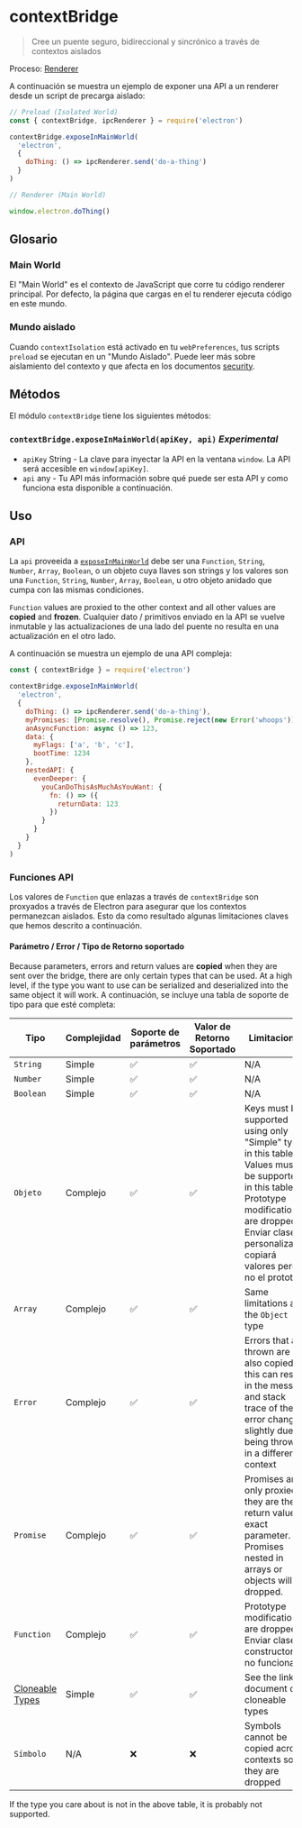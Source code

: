 # contextBridge

> Cree un puente seguro, bidireccional y sincrónico a través de contextos aislados

Proceso: [Renderer](../glossary.md#renderer-process)

A continuación se muestra un ejemplo de exponer una API a un renderer desde un script de precarga aislado:

```javascript
// Preload (Isolated World)
const { contextBridge, ipcRenderer } = require('electron')

contextBridge.exposeInMainWorld(
  'electron',
  {
    doThing: () => ipcRenderer.send('do-a-thing')
  }
)
```

```javascript
// Renderer (Main World)

window.electron.doThing()
```

## Glosario

### Main World

El "Main World" es el contexto de JavaScript que corre tu código renderer principal. Por defecto, la página que cargas en el tu renderer ejecuta código en este mundo.

### Mundo aislado

Cuando `contextIsolation` está activado en tu `webPreferences`, tus scripts `preload` se ejecutan en un "Mundo Aislado".  Puede leer más sobre aislamiento del contexto y que afecta en los documentos [security](../tutorial/security.md#3-enable-context-isolation-for-remote-content).

## Métodos

El módulo `contextBridge` tiene los siguientes métodos:

### `contextBridge.exposeInMainWorld(apiKey, api)` _Experimental_

* `apiKey` String - La clave para inyectar la API en la ventana `window`.  La API será accesible en `window[apiKey]`.
* `api` any - Tu API más información sobre qué puede ser esta API y como funciona esta disponible a continuación.

## Uso

### API

La `api` proveeida a [`exposeInMainWorld`](#contextbridgeexposeinmainworldapikey-api-experimental) debe ser una `Function`, `String`, `Number`, `Array`, `Boolean`, o un objeto cuya llaves son strings y los valores son una `Function`, `String`, `Number`, `Array`, `Boolean`, u otro objeto anidado que cumpa con las mismas condiciones.

`Function` values are proxied to the other context and all other values are **copied** and **frozen**. Cualquier dato / primitivos enviado en la API se vuelve inmutable y las actualizaciones de una lado del puente no resulta en una actualización en el otro lado.

A continuación se muestra un ejemplo de una API compleja:

```javascript
const { contextBridge } = require('electron')

contextBridge.exposeInMainWorld(
  'electron',
  {
    doThing: () => ipcRenderer.send('do-a-thing'),
    myPromises: [Promise.resolve(), Promise.reject(new Error('whoops'))],
    anAsyncFunction: async () => 123,
    data: {
      myFlags: ['a', 'b', 'c'],
      bootTime: 1234
    },
    nestedAPI: {
      evenDeeper: {
        youCanDoThisAsMuchAsYouWant: {
          fn: () => ({
            returnData: 123
          })
        }
      }
    }
  }
)
```

### Funciones API

Los valores de `Function` que enlazas a través de `contextBridge` son proxyados a través de Electron para asegurar que los contextos permanezcan aislados.  Esto da como resultado algunas limitaciones claves que hemos descrito a continuación.

#### Parámetro / Error / Tipo de Retorno soportado

Because parameters, errors and return values are **copied** when they are sent over the bridge, there are only certain types that can be used. At a high level, if the type you want to use can be serialized and deserialized into the same object it will work.  A continuación, se incluye una tabla de soporte de tipo para que esté completa:

| Tipo                                                                                                           | Complejidad | Soporte de parámetros | Valor de Retorno Soportado | Limitaciones                                                                                                                                                                                                       |
| -------------------------------------------------------------------------------------------------------------- | ----------- | --------------------- | -------------------------- | ------------------------------------------------------------------------------------------------------------------------------------------------------------------------------------------------------------------ |
| `String`                                                                                                       | Simple      | ✅                     | ✅                          | N/A                                                                                                                                                                                                                |
| `Number`                                                                                                       | Simple      | ✅                     | ✅                          | N/A                                                                                                                                                                                                                |
| `Boolean`                                                                                                      | Simple      | ✅                     | ✅                          | N/A                                                                                                                                                                                                                |
| `Objeto`                                                                                                       | Complejo    | ✅                     | ✅                          | Keys must be supported using only "Simple" types in this table.  Values must be supported in this table.  Prototype modifications are dropped.  Enviar clases personalizadas copiará valores pero no el prototipo. |
| `Array`                                                                                                        | Complejo    | ✅                     | ✅                          | Same limitations as the `Object` type                                                                                                                                                                              |
| `Error`                                                                                                        | Complejo    | ✅                     | ✅                          | Errors that are thrown are also copied, this can result in the message and stack trace of the error changing slightly due to being thrown in a different context                                                   |
| `Promise`                                                                                                      | Complejo    | ✅                     | ✅                          | Promises are only proxied if they are the return value or exact parameter.  Promises nested in arrays or objects will be dropped.                                                                                  |
| `Function`                                                                                                     | Complejo    | ✅                     | ✅                          | Prototype modifications are dropped.  Enviar clases o constructores no funcionará.                                                                                                                                 |
| [Cloneable Types](https://developer.mozilla.org/en-US/docs/Web/API/Web_Workers_API/Structured_clone_algorithm) | Simple      | ✅                     | ✅                          | See the linked document on cloneable types                                                                                                                                                                         |
| `Símbolo`                                                                                                      | N/A         | ❌                     | ❌                          | Symbols cannot be copied across contexts so they are dropped                                                                                                                                                       |

If the type you care about is not in the above table, it is probably not supported.
